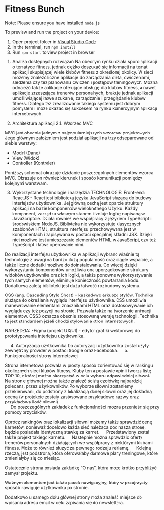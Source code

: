 
  # Fitness Bunch

  Note: Please ensure you have installed <code><a href="https://nodejs.org/en/download/">node js</a></code>

  To preview and run the project on your device:
  1) Open project folder in <a href="https://code.visualstudio.com/download">Visual Studio Code</a>
  2) In the terminal, run `npm install`
  3) Run `npm start` to view project in browser
  
  1.	Analiza dostępnych rozwiązań
Na obecnym rynku działa sporo aplikacji o tematyce fitness, jednak ciężko doszukać się informacji na temat aplikacji skupiającej wiele klubów fitness z określonej okolicy. W sieci możemy znaleźć liczne aplikacje do zarządzania dieta, cwiczeniami, śledzenia czy też planowania cwiczeń i postępów treningowych.  Można odnaleźć także aplikacje oferujące obsługę dla klubow fitness, a nawet aplikacje zrzeszająca trenerów personalnych, brakuje jednak aplikacji umożliwiającej łatwe szukanie, zarządzanie i przeglądanie klubów fitness. Dlatego też zrealizowanie takiego systemu jest dobrym pomysłem i może okazać się sukcesem na rynku komercyjnym aplikacji internetowych.

2.	Architektura aplikacji
2.1.	Wzorzec MVC

MVC jest obecnie jednym z najpopularniejszych wzorców projektowych. Jego głównym założeniem jest podział aplikacji na trzy odseparowane od siebie warstwy:

-	Model (Dane) 
-	View (Widok)
-	Controller (Kontroler)

Poniższy schemat obrazuje działanie poszczególnych elementów wzorca MVC. Obrazuje on również kierunek i sposób komunikacji pomiędzy kolejnymi warstwami.

3.	Wykorzystane technologie i narzędzia
TECHNOLOGIE:
Front-end:
ReactJS -
React jest biblioteką języka JavaScript służącą do budowy interfejsów użytkownika. 
Jej główną cechą jest oparcie struktury aplikacji na bazie komponentów wielokrotnego 
Użytku. Każdy komponent, zarządza własnym stanem i izoluje logikę napisaną w JavaScriptcie. Działa również we współpracy z językiem TypeScript i środowiskiem NodeJS. Biblioteka nie wykorzystuje klasycznych szablonów HTML, struktura interfejsu przechowywana jest w komponentach i zapisywana w postaci specjalnej składni JSX. Dzięki niej możliwe jest umieszczanie elementów HTML w JavaScript, czy też TypeScript i łatwe operowanie nimi.

Do realizacji interfejsu użytkownika w aplikacji wybrano właśnie tą technologię z uwagi na bardzo dużą popularność oraz ciągłe wsparcie, a także liczne dodatki możliwe do doinstalowania. Co więcej dzięki wykorzystaniu komponentów umożliwia ona uporządkowanie struktury widoków użytkownika oraz ich logiki, a także ponowne wykorzystywanie tych samych elementów, eliminuje konieczność powtarzania kodu. Dodatkową zaletą biblioteki jest duża łatwość rozbudowy systemu.

CSS (ang. Cascading Style Sheet) – kaskadowe arkusze stylów. Technika służąca do określania wyglądu interfejsu użytkownika. CSS umożliwia manewrowanie elementami znacznikami HTML oraz dostosowywanie ich wyglądu czy też pozycji na stronie. Pozwala także na tworzenie animacji elementów. CSS3 oznacza obecnie stosowaną wersję technologii. Technika ta jest standardem jeżeli chodzi stylowanie stron internetowych.


NARZEDZIA:
-Figma (projekt UX/UI) - edytor grafiki wektorowej do prototypowania interfejsu użytkownika.

 
4.	Autoryzacja użytkownika
Do autoryzacji użytkownika został użyty zewnętrzny provider w postaci Google oraz Facebooka. 
  
5.	Funkcjonalności strony internetowej

Strona internetowa pozwala w prosty sposób zorientować się w rankingu okolicznych sieci klubów fitness. Kluby ten a postawie opinii tworzą listę TOP 10, z której można skorzystać w celu wyboru odpowiedniej siłowni. 
Na stronie głównej można także znaleźć ścisłą czołówkę najbardziej polecaną, przez użytkowników. 
Po wyborze siłowni zostaniemy przekierowani, do podstrony z lokalizacją danej siłowni oraz jej dokładną oceną (w projekcie zostały zastosowane przykładowe nazwy oraz przykładowa ilość siłowni).  
 
Do poszczególnych zakładek z  funkcjonalności można przenieść się przy pomocy przycisków.
 
Oprócz rankingów oraz lokalizacji siłowni możemy także sprawdzić cenę karnetów, ponieważ docelowo każda sieć należąca pod naszą stronę, będzie posiadała identyczną stawkę za karnet. 
 
Przedstawiony został także projekt takiego karnetu.
 
Nastepnie można sprawdzic oferty trenerów personalnych działających we współpracy z niektórymi klubami fitness. Może to również słuzyć za pewnego rodzaju reklamę. 
  
Kolejną rzeczą, jest podstrona, która oferowałaby darmowe plany treningowe, które zmieniałyby się co miesiąc.
 
Ostatecznie strona posiada zakładkę “O nas”, która może krótko przybliżyć zamysł projektu.

Ważnym elementem jest także pasek nawigacyjny, który w przejrzysty sposób nawiguje użytkownika po stronie.
 
Dodatkowo u samego dołu głównej strony moża znaleść miejsce do wpisania adresu email w celu zapisania się do newslettera.
  
